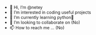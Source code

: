 - 👋 Hi, I’m @netey
- 👀 I’m interested in coding useful projects
- 🌱 I’m currently learning python🐍 
- 💞️ I’m looking to collaborate on (No)
- 📫 How to reach me ... (No)

<!---
netey/netey is a ✨ special ✨ repository because its `README.md` (this file) appears on your GitHub profile.
You can click the Preview link to take a look at your changes.
--->
